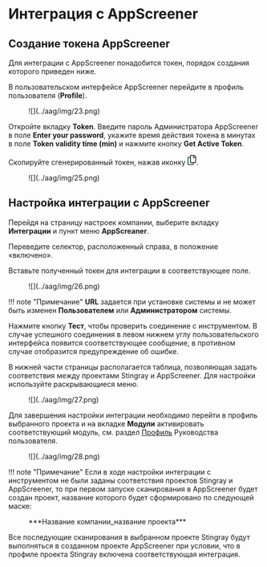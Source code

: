 # Интеграция с AppScreener

## Создание токена AppScreener

Для интеграции с AppScreener  понадобится токен, порядок создания которого приведен ниже.

В пользовательском интерфейсе AppScreener перейдите в профиль пользователя (**Profile**).

<figure markdown>
![](../aag/img/23.png)
</figure>

Откройте вкладку **Token**. Введите пароль Администратора AppScreener в поле **Enter your password**, укажите время действия токена в минутах в поле **Token validity time (min)** и нажмите кнопку **Get Active Token**.

Скопируйте сгенерированный токен, нажав иконку ![](../aag/img/24.png).

<figure markdown>
![](../aag/img/25.png)
</figure>

## Настройка интеграции с AppScreener

Перейдя на страницу настроек компании, выберите вкладку **Интеграции** и пункт меню **AppScreaner**.

Переведите селектор, расположенный справа, в положение «включено».

Вставьте полученный токен для интеграции в соответствующее поле.

<figure markdown>
![](../aag/img/26.png)
</figure>


!!! note "Примечание"
    **URL** задается при установке системы и не может быть изменен **Пользователем** или **Администратором** системы.

Нажмите кнопку **Тест**, чтобы проверить соединение с инструментом. В случае успешного соединения в левом нижнем углу пользовательского интерфейса появится соответствующее сообщение, в противном случае отобразится предупреждение об ошибке.

В нижней части страницы располагается таблица, позволяющая задать соответствия между проектами Stingray и AppScreener. Для настройки используйте раскрывающиеся меню.

<figure markdown>
![](../aag/img/27.png)
</figure>

Для завершения настройки интеграции необходимо перейти в профиль выбранного проекта и на вкладке **Модули** активировать соответствующий модуль, см. раздел [Профиль]() Руководства пользователя.

<figure markdown>
![](../aag/img/28.png)
</figure>

!!! note "Примечание"
    Если в ходе настройки интеграции с инструментом не были заданы соответствия проектов Stingray и AppScreener, то при первом запуске сканирования в AppScreener будет создан проект, название которого будет сформировано по следующей маске:

<figure markdown>
***Название компании_название проекта***
</figure>

Все последующие сканирования в выбранном проекте Stingray будут выполняться в созданном проекте AppScreener при условии, что в профиле проекта Stingray включена соответствующая интеграция.